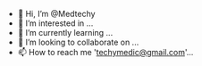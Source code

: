 - 👋 Hi, I’m @Medtechy
- 👀 I’m interested in ...
- 🌱 I’m currently learning ...
- 💞️ I’m looking to collaborate on ...
- 📫 How to reach me 'techymedic@gmail.com'...

<!---
Medtechy/Medtechy is a ✨ special ✨ repository because its `README.md` (this file) appears on your GitHub profile.
You can click the Preview link to take a look at your changes.
--->
